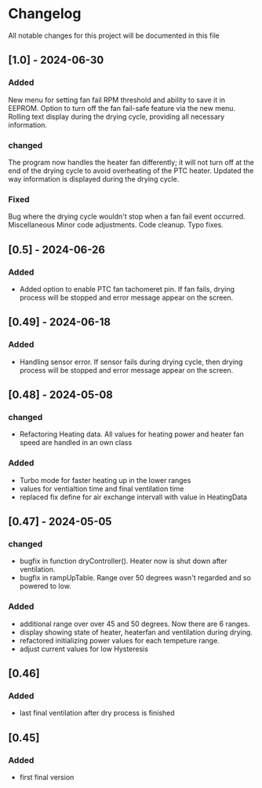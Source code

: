 # Changelog
All notable changes for this project will be documented in this file

## [1.0] - 2024-06-30
### Added
New menu for setting fan fail RPM threshold and ability to save it in EEPROM.
Option to turn off the fan fail-safe feature via the new menu.
Rolling text display during the drying cycle, providing all necessary information.

### changed
The program now handles the heater fan differently; it will not turn off at the end of the drying cycle to avoid overheating of the PTC heater.
Updated the way information is displayed during the drying cycle.

### Fixed
Bug where the drying cycle wouldn't stop when a fan fail event occurred.
Miscellaneous
Minor code adjustments.
Code cleanup.
Typo fixes.

## [0.5] - 2024-06-26
### Added
- Added option to enable PTC fan tachomeret pin. If fan fails, drying process will be stopped and error message appear on the screen.
  
## [0.49] - 2024-06-18
### Added
- Handling sensor error. If sensor fails during drying cycle, then drying process will be stopped and error message appear on the screen.
  
## [0.48] - 2024-05-08
### changed
- Refactoring Heating data. All values for heating power and heater fan speed are handled in an own class 
### Added
- Turbo mode for faster heating up in the lower ranges
- values for ventialtion time and final ventilation time
- replaced fix define for air exchange intervall with value in HeatingData

## [0.47] - 2024-05-05
### changed
- bugfix in function dryController(). Heater now is shut down after ventilation.
- bugfix in rampUpTable. Range over 50 degrees wasn't regarded and so powered to low.
### Added
- additional range over over 45 and 50 degrees. Now there are 6 ranges.
- display showing state of heater, heaterfan and ventilation during drying.
- refactored initializing power values for each tempeture range.
- adjust current values for low Hysteresis

## [0.46]
### Added
- last final ventilation after dry process is finished

## [0.45]
### Added
- first final version
